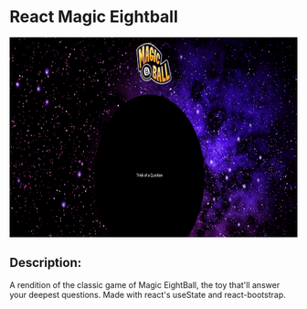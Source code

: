 # React Magic Eightball

<img src='magicEightBall/public/eightball.png' alt='' height='350' width='800'>

## Description: 

A rendition of the classic game of Magic EightBall, the toy that'll answer your deepest questions. Made with react's useState and react-bootstrap.
